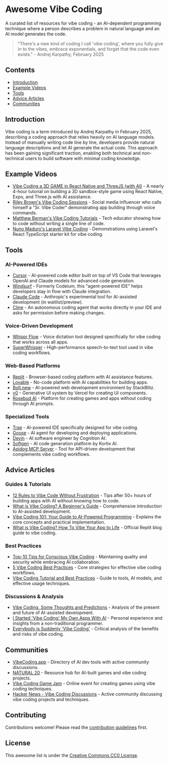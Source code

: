 # Awesome Vibe Coding

A curated list of resources for vibe coding - an AI-dependent programming technique where a person describes a problem in natural language and an AI model generates the code.

> "There's a new kind of coding I call 'vibe coding', where you fully give in to the vibes, embrace exponentials, and forget that the code even exists." - Andrej Karpathy, February 2025

## Contents

- [Introduction](https://claude.ai/chat/57fcb9c2-5a8e-42fd-869e-ed4741d3d4b4#introduction)
- [Example Videos](https://claude.ai/chat/57fcb9c2-5a8e-42fd-869e-ed4741d3d4b4#example-videos)
- [Tools](https://claude.ai/chat/57fcb9c2-5a8e-42fd-869e-ed4741d3d4b4#tools)
- [Advice Articles](https://claude.ai/chat/57fcb9c2-5a8e-42fd-869e-ed4741d3d4b4#advice-articles)
- [Communities](https://claude.ai/chat/57fcb9c2-5a8e-42fd-869e-ed4741d3d4b4#communities)

## Introduction

Vibe coding is a term introduced by Andrej Karpathy in February 2025, describing a coding approach that relies heavily on AI language models. Instead of manually writing code line by line, developers provide natural language descriptions and let AI generate the actual code. This approach has been gaining significant traction, enabling both technical and non-technical users to build software with minimal coding knowledge.

## Example Videos

- [Vibe Coding a 3D GAME in React Native and ThreeJS (with AI)](https://www.classcentral.com/course/youtube-vibe-coding-a-3d-game-in-react-native-and-threejs-with-ai-435442) - A nearly 4-hour tutorial on building a 3D sandbox-style game using React Native, Expo, and Three.js with AI assistance.
- [Riley Brown's Vibe Coding Sessions](https://www.youtube.com/c/RileyBrownDev) - Social media influencer who calls himself a "Sr. Vibe Coder" demonstrating app building through voice commands.
- [Matthew Berman's Vibe Coding Tutorials](https://www.youtube.com/c/MatthewBermanTech) - Tech educator showing how to code without writing a single line of code.
- [Nuno Maduro's Laravel Vibe Coding](https://www.twitch.tv/nunomaduro) - Demonstrations using Laravel's React TypeScript starter kit for vibe coding.

## Tools

### AI-Powered IDEs

- [Cursor](https://cursor.sh/) - AI-powered code editor built on top of VS Code that leverages OpenAI and Claude models for advanced code generation.
- [Windsurf](https://codeium.com/windsurf) - Formerly Codeium, this "agent-powered IDE" helps developers stay in flow with Claude integration.
- [Claude Code](https://www.anthropic.com/claude-code) - Anthropic's experimental tool for AI-assisted development (in waitlist/preview).
- [Cline](https://cline.ai/) - An autonomous coding agent that works directly in your IDE and asks for permission before making changes.

### Voice-Driven Development

- [Whispr Flow](https://wisprflow.ai/vibe-coding) - Voice dictation tool designed specifically for vibe coding that works across all apps.
- [SuperWhisper](https://github.com/Vaibhavs10/insanely-fast-whisper) - High-performance speech-to-text tool used in vibe coding workflows.

### Web-Based Platforms

- [Replit](https://replit.com/) - Browser-based coding platform with AI assistance features.
- [Lovable](https://lovable.ai/) - No-code platform with AI capabilities for building apps.
- [Bolt.new](https://bolt.new/) - AI-powered web development environment by StackBlitz.
- [v0](https://v0.dev/) - Generative UI system by Vercel for creating UI components.
- [Rosebud AI](https://rosebud.ai/) - Platform for creating games and apps without coding through AI prompts.

### Specialized Tools

- [Trae](https://www.trae.ai/) - AI-powered IDE specifically designed for vibe coding.
- [Goose](https://goose.ai/) - AI agent for developing and deploying applications.
- [Devin](https://www.cognition.ai/) - AI software engineer by Cognition AI.
- [Softgen](https://kortix.ai/) - AI code generation platform by Kortix AI.
- [Apidog MCP Server](https://apidog.com/) - Tool for API-driven development that complements vibe coding workflows.

## Advice Articles

### Guides & Tutorials

- [12 Rules to Vibe Code Without Frustration](https://creatoreconomy.so/p/12-rules-to-vibe-code-without-frustration) - Tips after 50+ hours of building apps with AI without knowing how to code.
- [What is Vibe Coding? A Beginner's Guide](https://www.geeky-gadgets.com/vibe-coding-beginners-guide/) - Comprehensive introduction to AI-assisted development.
- [Vibe Coding 101: Your Guide to AI-Powered Programming](https://www.online-tech-tips.com/vibe-coding-101-your-guide-to-ai-powered-programming/) - Explains the core concepts and practical implementation.
- [What is Vibe Coding? How To Vibe Your App to Life](https://blog.replit.com/what-is-vibe-coding) - Official Replit blog guide to vibe coding.

### Best Practices

- [Top-10 Tips for Conscious Vibe Coding](https://dev.to/refact/top-10-tips-for-conscious-vibe-coding-17fl) - Maintaining quality and security while embracing AI collaboration.
- [5 Vibe Coding Best Practices](https://zencoder.ai/blog/vibe-coding-best-practices) - Core strategies for effective vibe coding workflows.
- [Vibe Coding Tutorial and Best Practices](https://www.geeky-gadgets.com/what-is-vibe-coding/) - Guide to tools, AI models, and effective usage techniques.

### Discussions & Analysis

- [Vibe Coding, Some Thoughts and Predictions](https://andrewchen.substack.com/p/predictionsthoughts-on-vibe-coding) - Analysis of the present and future of AI-assisted development.
- [I Started 'Vibe Coding' My Own Apps With AI](https://www.pcworld.com/article/2660539/i-started-vibe-coding-with-ai-and-im-loving-it.html) - Personal experience and insights from a non-traditional programmer.
- [Everybody is Suddenly 'Vibe Coding'](https://www.creativebloq.com/3d/video-game-design/what-is-vibe-coding-and-is-it-really-the-future-of-app-and-game-development) - Critical analysis of the benefits and risks of vibe coding.

## Communities

- [VibeCoding.app](https://vibecoding.app/) - Directory of AI dev tools with active community discussions.
- [NATURAL 20](https://natural20.com/vibe-coding/) - Resource hub for AI-built games and vibe coding projects.
- [Vibe Coding Game Jam](https://itch.io/jam/vibe-coding-game-jam) - Online event for creating games using vibe coding techniques.
- [Hacker News - Vibe Coding Discussions](https://news.ycombinator.com/item?id=39590347) - Active community discussing vibe coding projects and techniques.

## Contributing

Contributions welcome! Please read the [contribution guidelines](https://claude.ai/chat/CONTRIBUTING.md) first.

## License

This awesome list is under the [Creative Commons CC0 License](https://claude.ai/chat/LICENSE).